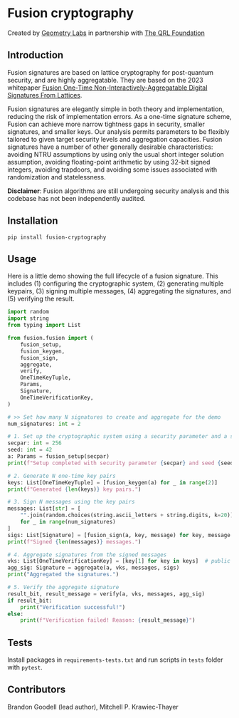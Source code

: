 # Fusion cryptography

Created by [Geometry Labs](https://www.geometrylabs.io) in partnership with [The QRL Foundation](https://qrl.foundation/)

## Introduction 

Fusion signatures are based on lattice cryptography for post-quantum security, and are highly aggregatable. They are based on the 2023 whitepaper [Fusion One-Time Non-Interactively-Aggregatable Digital Signatures From Lattices](https://eprint.iacr.org/2023/303).


Fusion signatures are elegantly simple in both theory and implementation, reducing the risk of implementation errors. As a one-time signature scheme, Fusion can achieve more narrow tightness gaps in security, smaller signatures, and smaller keys. Our analysis permits parameters to be flexibly tailored to given target security levels and aggregation capacities. Fusion signatures have a number of other generally desirable characteristics: avoiding NTRU assumptions by using only the usual short integer solution assumption, avoiding floating-point arithmetic by using 32-bit signed integers, avoiding trapdoors, and avoiding some issues associated with randomization and statelessness.

**Disclaimer**: Fusion algorithms are still undergoing security analysis and this codebase has not been independently audited.

## Installation

`pip install fusion-cryptography`

## Usage

Here is a little demo showing the full lifecycle of a fusion signature. This includes (1) configuring the cryptographic system, (2) generating multiple keypairs, (3) signing multiple messages, (4) aggregating the signatures, and (5) verifying the result.

```python
import random
import string
from typing import List

from fusion.fusion import (
    fusion_setup,
    fusion_keygen,
    fusion_sign,
    aggregate,
    verify,
    OneTimeKeyTuple,
    Params,
    Signature,
    OneTimeVerificationKey,
)

# >> Set how many N signatures to create and aggregate for the demo
num_signatures: int = 2

# 1. Set up the cryptographic system using a security parameter and a seed
secpar: int = 256
seed: int = 42
a: Params = fusion_setup(secpar)
print(f"Setup completed with security parameter {secpar} and seed {seed}.")

# 2. Generate N one-time key pairs
keys: List[OneTimeKeyTuple] = [fusion_keygen(a) for _ in range(2)]
print(f"Generated {len(keys)} key pairs.")

# 3. Sign N messages using the key pairs
messages: List[str] = [
    "".join(random.choices(string.ascii_letters + string.digits, k=20))
    for _ in range(num_signatures)
]
sigs: List[Signature] = [fusion_sign(a, key, message) for key, message in zip(keys, messages)]
print(f"Signed {len(messages)} messages.")

# 4. Aggregate signatures from the signed messages
vks: List[OneTimeVerificationKey] = [key[1] for key in keys]  # public keys
agg_sig: Signature = aggregate(a, vks, messages, sigs)
print("Aggregated the signatures.")

# 5. Verify the aggregate signature
result_bit, result_message = verify(a, vks, messages, agg_sig)
if result_bit:
    print("Verification successful!")
else:
    print(f"Verification failed! Reason: {result_message}")
```

## Tests

Install packages in `requirements-tests.txt` and run scripts in `tests` folder with `pytest`.

## Contributors

Brandon Goodell (lead author), Mitchell P. Krawiec-Thayer